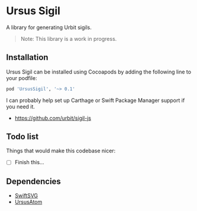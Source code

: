 # Ursus Sigil

A library for generating Urbit sigils.

> Note: This library is a work in progress.

## Installation

Ursus Sigil can be installed using Cocoapods by adding the following line to your podfile:

```ruby
pod 'UrsusSigil', '~> 0.1'
```

I can probably help set up Carthage or Swift Package Manager support if you need it.

- https://github.com/urbit/sigil-js

## Todo list

Things that would make this codebase nicer:

- [ ] Finish this...

## Dependencies

- [SwiftSVG](https://github.com/mchoe/SwiftSVG)
- [UrsusAtom](https://github.com/dclelland/UrsusAtom)
